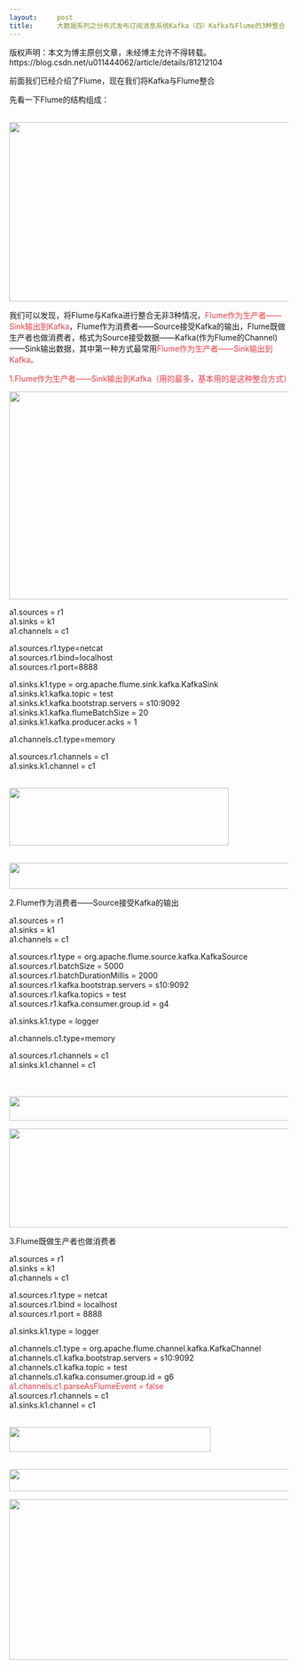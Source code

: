 ```yaml
---
layout:     post
title:      大数据系列之分布式发布订阅消息系统Kafka（四）Kafka与Flume的3种整合
---
```

<div id="article_content" class="article_content clearfix csdn-tracking-statistics" data-pid="blog" data-mod="popu_307" data-dsm="post">
								<div class="article-copyright">
					版权声明：本文为博主原创文章，未经博主允许不得转载。					https://blog.csdn.net/u011444062/article/details/81212104				</div>
								            <link rel="stylesheet" href="https://csdnimg.cn/release/phoenix/template/css/ck_htmledit_views-f76675cdea.css">
						<div class="htmledit_views" id="content_views">
                <p>前面我们已经介绍了Flume，现在我们将Kafka与Flume整合</p>

<p>先看一下Flume的结构组成：</p>

<p>          <img alt="" class="has" height="323" src="https://img-blog.csdn.net/20180725232813101?watermark/2/text/aHR0cHM6Ly9ibG9nLmNzZG4ubmV0L3UwMTE0NDQwNjI=/font/5a6L5L2T/fontsize/400/fill/I0JBQkFCMA==/dissolve/70" width="744"></p>

<p>我们可以发现，将Flume与Kafka进行整合无非3种情况，<span style="color:#f33b45;">Flume作为生产者——Sink输出到Kafka</span>，Flume作为消费者——Source接受Kafka的输出，Flume既做生产者也做消费者，格式为Source接受数据——Kafka(作为Flume的Channel)——Sink输出数据，其中第一种方式最常用<span style="color:#f33b45;">Flume作为生产者——Sink输出到Kafka。</span></p>

<p><span style="color:#f33b45;">1.Flume作为生产者——Sink输出到Kafka（用的最多，基本用的是这种整合方式）</span></p>

<p><img alt="" class="has" height="374" src="https://img-blog.csdn.net/20180725234157803?watermark/2/text/aHR0cHM6Ly9ibG9nLmNzZG4ubmV0L3UwMTE0NDQwNjI=/font/5a6L5L2T/fontsize/400/fill/I0JBQkFCMA==/dissolve/70" width="1058"></p>

<p><span>a1.sources = r1<br>
a1.sinks = k1<br>
a1.channels = c1</span></p>

<p><span>a1.sources.r1.type=netcat<br>
a1.sources.r1.bind=localhost<br>
a1.sources.r1.port=8888</span></p>

<p><span>a1.sinks.k1.type = org.apache.flume.sink.kafka.KafkaSink<br>
a1.sinks.k1.kafka.topic = test<br>
a1.sinks.k1.kafka.bootstrap.servers = s10:9092<br>
a1.sinks.k1.kafka.flumeBatchSize = 20<br>
a1.sinks.k1.kafka.producer.acks = 1</span></p>

<p><span>a1.channels.c1.type=memory</span></p>

<p><span>a1.sources.r1.channels = c1<br>
a1.sinks.k1.channel = c1</span></p>

<p>                                          <img alt="" class="has" height="104" src="https://img-blog.csdn.net/20180725234002941?watermark/2/text/aHR0cHM6Ly9ibG9nLmNzZG4ubmV0L3UwMTE0NDQwNjI=/font/5a6L5L2T/fontsize/400/fill/I0JBQkFCMA==/dissolve/70" width="396"></p>

<p>               <img alt="" class="has" height="47" src="https://img-blog.csdn.net/20180725234031689?watermark/2/text/aHR0cHM6Ly9ibG9nLmNzZG4ubmV0L3UwMTE0NDQwNjI=/font/5a6L5L2T/fontsize/400/fill/I0JBQkFCMA==/dissolve/70" width="701"></p>

<p>2.Flume作为消费者——Source接受Kafka的输出</p>

<p>a1.sources = r1<br>
a1.sinks = k1<br>
a1.channels = c1</p>

<p>a1.sources.r1.type = org.apache.flume.source.kafka.KafkaSource<br>
a1.sources.r1.batchSize = 5000<br>
a1.sources.r1.batchDurationMillis = 2000<br>
a1.sources.r1.kafka.bootstrap.servers = s10:9092<br>
a1.sources.r1.kafka.topics = test<br>
a1.sources.r1.kafka.consumer.group.id = g4</p>

<p>a1.sinks.k1.type = logger</p>

<p>a1.channels.c1.type=memory</p>

<p>a1.sources.r1.channels = c1<br>
a1.sinks.k1.channel = c1<br>
                     </p>

<p>          <img alt="" class="has" height="44" src="https://img-blog.csdn.net/20180725235138524?watermark/2/text/aHR0cHM6Ly9ibG9nLmNzZG4ubmV0L3UwMTE0NDQwNjI=/font/5a6L5L2T/fontsize/400/fill/I0JBQkFCMA==/dissolve/70" width="630"></p>

<p><img alt="" class="has" height="178" src="https://img-blog.csdn.net/20180725235229196?watermark/2/text/aHR0cHM6Ly9ibG9nLmNzZG4ubmV0L3UwMTE0NDQwNjI=/font/5a6L5L2T/fontsize/400/fill/I0JBQkFCMA==/dissolve/70" width="1200"></p>

<p>3.Flume既做生产者也做消费者</p>

<p>a1.sources = r1<br>
a1.sinks = k1<br>
a1.channels = c1</p>

<p>a1.sources.r1.type = netcat<br>
a1.sources.r1.bind = localhost<br>
a1.sources.r1.port = 8888</p>

<p>a1.sinks.k1.type = logger</p>

<p>a1.channels.c1.type = org.apache.flume.channel.kafka.KafkaChannel<br>
a1.channels.c1.kafka.bootstrap.servers = s10:9092<br>
a1.channels.c1.kafka.topic = test<br>
a1.channels.c1.kafka.consumer.group.id = g6<br><span style="color:#f33b45;">a1.channels.c1.parseAsFlumeEvent = false</span><br>
a1.sources.r1.channels = c1<br>
a1.sinks.k1.channel = c1</p>

<p>                                                      <img alt="" class="has" height="45" src="https://img-blog.csdn.net/20180726000058152?watermark/2/text/aHR0cHM6Ly9ibG9nLmNzZG4ubmV0L3UwMTE0NDQwNjI=/font/5a6L5L2T/fontsize/400/fill/I0JBQkFCMA==/dissolve/70" width="363"></p>

<p>                  <img alt="" class="has" height="40" src="https://img-blog.csdn.net/2018072600012034?watermark/2/text/aHR0cHM6Ly9ibG9nLmNzZG4ubmV0L3UwMTE0NDQwNjI=/font/5a6L5L2T/fontsize/400/fill/I0JBQkFCMA==/dissolve/70" width="690"></p>

<p><img alt="" class="has" height="289" src="https://img-blog.csdn.net/20180726000148326?watermark/2/text/aHR0cHM6Ly9ibG9nLmNzZG4ubmV0L3UwMTE0NDQwNjI=/font/5a6L5L2T/fontsize/400/fill/I0JBQkFCMA==/dissolve/70" width="1200"></p>            </div>
                </div>